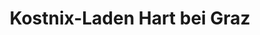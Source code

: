 ---
title: "Kostnix-Laden Hart bei Graz"
url: /hart-bei-graz/kostnix-laden-hart-bei-graz/
shop: Lebensmittel
---